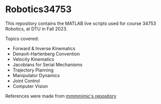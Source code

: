 # Robotics34753

This repository contains the MATLAB live scripts used for course 34753 Robotics, at DTU in Fall 2023.

Topics covered:

- Forward & Inverse Kinematics
- Denavit-Hartenberg Convention
- Velocity Kinematics
- Jacobians for Serial Mechanisms
- Trajectory Planning
- Manipulator Dynamics
- Joint Control
- Computer Vision

References were made from [mmmmimic's repository](https://github.com/mmmmimic/Gathering-of-lecture-exercises/tree/master/31383)

